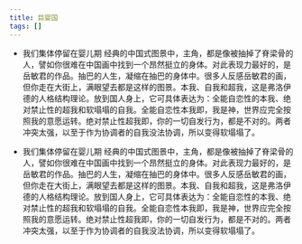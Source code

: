 ```yaml
---
title: 巨婴国
tags: []
---
```


- 我们集体停留在婴儿期 经典的中国式图景中，主角，都是像被抽掉了脊梁骨的人，譬如你很难在中国画中找到一个昂然挺立的身体。对此表现力最好的，是岳敏君的作品。抽巴的人生，凝缩在抽巴的身体中。很多人反感岳敏君的画，但你走在大街上，满眼望去都是这样的图景。本我、自我和超我，这是弗洛伊德的人格结构理论。放到国人身上，它可具体表达为：全能自恋性的本我、绝对禁止性的超我和软塌塌的自我。全能自恋性本我即，我是神，世界应完全按照我的意愿运转。绝对禁止性超我即，你的一切自发行为，都是不对的。两者冲突太强，以至于作为协调者的自我没法协调，所以变得软塌塌了。

- 我们集体停留在婴儿期 经典的中国式图景中，主角，都是像被抽掉了脊梁骨的人，譬如你很难在中国画中找到一个昂然挺立的身体。对此表现力最好的，是岳敏君的作品。抽巴的人生，凝缩在抽巴的身体中。很多人反感岳敏君的画，但你走在大街上，满眼望去都是这样的图景。本我、自我和超我，这是弗洛伊德的人格结构理论。放到国人身上，它可具体表达为：全能自恋性的本我、绝对禁止性的超我和软塌塌的自我。全能自恋性本我即，我是神，世界应完全按照我的意愿运转。绝对禁止性超我即，你的一切自发行为，都是不对的。两者冲突太强，以至于作为协调者的自我没法协调，所以变得软塌塌了。
